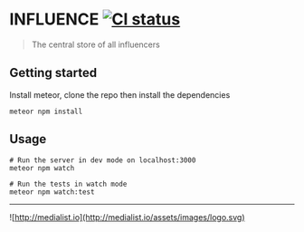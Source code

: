 # INFLUENCE [![CI status](https://drone.medialist.io/api/badges/Medialist/influence/status.svg)](https://drone.medialist.io/Medialist/influence)

> The central store of all influencers

## Getting started

Install meteor, clone the repo then install the dependencies

```
meteor npm install
```

## Usage

```
# Run the server in dev mode on localhost:3000
meteor npm watch

# Run the tests in watch mode
meteor npm watch:test
```

---

![http://medialist.io](http://medialist.io/assets/images/logo.svg)
